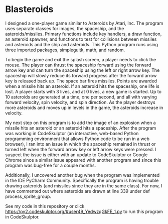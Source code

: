 # Blasteroids

I designed a one-player game similar to Asteroids by Atari, Inc.  The program uses separate classes for images, the spaceship, and the asteroids/missiles.  Primary functions include key handlers, a draw function, an asteroid spawner, and functions to test for collisions between missiles and asteroids and the ship and asteroids.  This Python program runs using three imported packages, simpleguitk, math, and random.

To begin the game and exit the splash screen, a player needs to click the mouse.  The player can thrust the spaceship forward using the forward arrow key and can turn the spaceship using the left or right arrow key. The spaceship will slowly reduce its forward progress after the forward arrow key is released back up.  The space bar fires missiles.  Points are awarded when a missile hits an asteroid.  If an asteroid hits the spaceship, one life is lost.  A player starts with 3 lives, and at 0 lives, a new game is started.  Up to 10 asteroids are generated at a time, one per second, and all with varying forward velocity, spin velocity, and spin direction.  As the player destroys more asteroids and moves up in levels in the game, the asteroids increase in velocity.  

My next step on this program is to add the image of an explosion when a missile hits an asteroid or an asteroid hits a spaceship.  After the program was working in CodeSkulptor (an interactive, web-based Python programming environment that allows Python code to be run in a web browser), I ran into an issue in which the spaceship remained in thrust or turned left when the forward arrow key or left arrow keys were pressed.  I suspect the issue is either with an update to CodeSkulptor or Google Chrome since a similar issue appeared with another program and since this program was bug-free for a couple months.

Additionally, I uncovered another bug when the program was implemented in the IDE PyCharm Community. Specifically the program is having trouble drawing asteroids (and missiles since they are in the same class).  For now, I have commented out where asteroids are drawn at line 339 under def process_sprite_group.

See my code in this repository or click https://py2.codeskulptor.org/#user49_YedwzqGkFE_1.py to run this program in CodeSkulptor.
